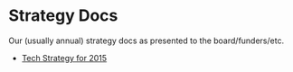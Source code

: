 # Strategy Docs

Our (usually annual) strategy docs as presented to the board/funders/etc.

- [Tech Strategy for 2015](/strategy/2015.md)